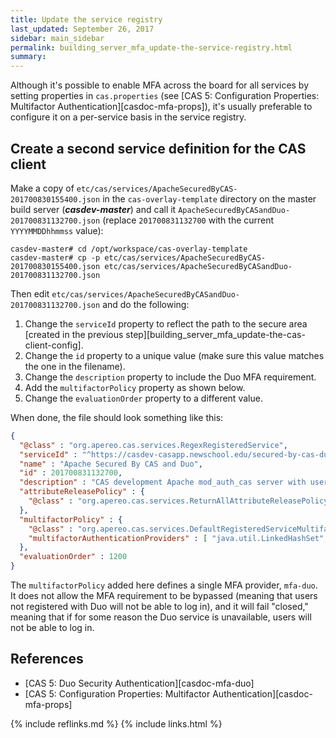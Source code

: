 ```yaml
---
title: Update the service registry
last_updated: September 26, 2017
sidebar: main_sidebar
permalink: building_server_mfa_update-the-service-registry.html
summary:
---
```


Although it's possible to enable MFA across the board for all services by setting properties in `cas.properties` (see [CAS 5: Configuration Properties: Multifactor Authentication][casdoc-mfa-props]), it's usually preferable to configure it on a per-service basis in the service registry.

## Create a second service definition for the CAS client

Make a copy of `etc/cas/services/ApacheSecuredByCAS-201700830155400.json` in the `cas-overlay-template` directory on the master build server (***casdev-master***) and call it `ApacheSecuredByCASandDuo-201700831132700.json` (replace `201700831132700` with the current `YYYYMMDDhhmmss` value):

```console
casdev-master# cd /opt/workspace/cas-overlay-template
casdev-master# cp -p etc/cas/services/ApacheSecuredByCAS-201700830155400.json etc/cas/services/ApacheSecuredByCASandDuo-201700831132700.json
```

Then edit `etc/cas/services/ApacheSecuredByCASandDuo-201700831132700.json` and do the following:

1. Change the `serviceId` property to reflect the path to the secure area [created in the previous step][building_server_mfa_update-the-cas-client-config].
2. Change the `id` property to a unique value (make sure this value matches the one in the filename).
3. Change the `description` property to include the Duo MFA requirement.
4. Add the `multifactorPolicy` property as shown below.
5. Change the `evaluationOrder` property to a different value.

When done, the file should look something like this:

```json
{
  "@class" : "org.apereo.cas.services.RegexRegisteredService",
  "serviceId" : "^https://casdev-casapp.newschool.edu/secured-by-cas-duo(\\z|/.*)",
  "name" : "Apache Secured By CAS and Duo",
  "id" : 201700831132700,
  "description" : "CAS development Apache mod_auth_cas server with username/password and Duo MFA protection",
  "attributeReleasePolicy" : {
    "@class" : "org.apereo.cas.services.ReturnAllAttributeReleasePolicy"
  },
  "multifactorPolicy" : {
    "@class" : "org.apereo.cas.services.DefaultRegisteredServiceMultifactorPolicy",
    "multifactorAuthenticationProviders" : [ "java.util.LinkedHashSet", [ "mfa-duo" ] ]
  },
  "evaluationOrder" : 1200
}
```

The `multifactorPolicy` added here defines a single MFA provider, `mfa-duo`. It does not allow the MFA requirement to be bypassed (meaning that users not registered with Duo will not be able to log in), and it will fail "closed," meaning that if for some reason the Duo service is unavailable, users will not be able to log in.

## References

* [CAS 5: Duo Security Authentication][casdoc-mfa-duo]
* [CAS 5: Configuration Properties: Multifactor Authentication][casdoc-mfa-props]

{% include reflinks.md %}
{% include links.html %}
